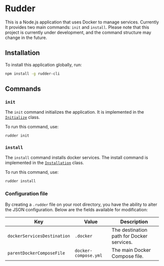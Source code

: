 # Rudder

This is a Node.js application that uses Docker to manage services. Currently It provides two main commands: `init` and `install`. Please note that this project is currently under development, and the command structure may change in the future.

## Installation

To install this application globally, run:

```sh
npm install -g rudder-cli
```
## Commands

### `init`

The `init` command initializes the application. It is implemented in the [`Initialize`](src/commands/Initialize.js) class.

To run this command, use:

```sh
rudder init
```

### `install`
The `install` command installs docker services. The install command is implemented in the [`Installation`](src/commands/Installation.js) class.

To run this command, use:

```sh
rudder install
```

### Configuration file
By creating a `.rudder` file on your root directory, you have the ability to alter the JSON configuration. Below are the fields available for modification:

| Key | Value | Description |
| --- | --- | --- |
| `dockerServicesDestination` | `.docker` | The destination path for Docker services. |
| `parentDockerComposeFile` | `docker-compose.yml` | The main Docker Compose file. |